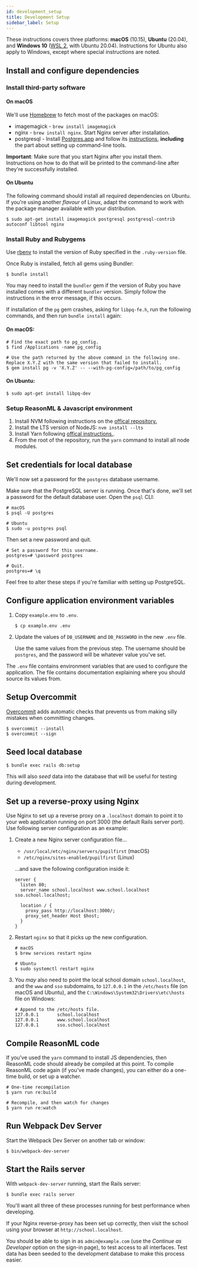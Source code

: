 ```yaml
---
id: development_setup
title: Development Setup
sidebar_label: Setup
---
```


These instructions covers three platforms: **macOS** (10.15), **Ubuntu** (20.04), and **Windows 10**
([WSL 2](https://docs.microsoft.com/en-us/windows/wsl/install-win10#update-to-wsl-2), with Ubuntu 20.04). Instructions
for Ubuntu also apply to Windows, except where special instructions are noted.

## Install and configure dependencies

### Install third-party software

#### On macOS

We'll use [Homebrew](https://brew.sh/) to fetch most of the packages on macOS:

- imagemagick - `brew install imagemagick`
- nginx - `brew install nginx`. Start Nginx server after installation.
- postgresql - Install [Postgres.app](http://postgresapp.com) and follow its
  [instructions](https://postgresapp.com/documentation/install.html), **including** the part about setting up
  command-line tools.

**Important**: Make sure that you start Nginx after you install them. Instructions on how to do that will
be printed to the command-line after they're successfully installed.

#### On Ubuntu

The following command should install all required dependencies on Ubuntu. If you're using another _flavour_ of Linux,
adapt the command to work with the package manager available with your distribution.

    $ sudo apt-get install imagemagick postgresql postgresql-contrib autoconf libtool nginx

### Install Ruby and Rubygems

Use [rbenv](https://github.com/rbenv/rbenv) to install the version of Ruby specified in the `.ruby-version` file.

Once Ruby is installed, fetch all gems using Bundler:

    $ bundle install

You may need to install the `bundler` gem if the version of Ruby you have installed comes with a different `bundler`
version. Simply follow the instructions in the error message, if this occurs.

If installation of the `pg` gem crashes, asking for `libpq-fe.h`, run the following commands, and then run `bundle install` again:

#### On macOS:

    # Find the exact path to pg_config.
    $ find /Applications -name pg_config

    # Use the path returned by the above command in the following one. Replace X.Y.Z with the same version that failed to install.
    $ gem install pg -v 'X.Y.Z' -- --with-pg-config=/path/to/pg_config

#### On Ubuntu:

    $ sudo apt-get install libpq-dev

### Setup ReasonML & Javascript environment

1. Install NVM following instructions on the [offical repository.](https://github.com/creationix/nvm)
2. Install the LTS version of NodeJS: `nvm install --lts`
3. Install Yarn following [offical instructions.](https://yarnpkg.com/en/docs/install).
4. From the root of the repository, run the `yarn` command to install all node modules.

## Set credentials for local database

We'll now set a password for the `postgres` database username.

Make sure that the PostgreSQL server is running. Once that's done, we'll set a password for the
default database user. Open the `psql` CLI:

    # macOS
    $ psql -U postgres

    # Ubuntu
    $ sudo -u postgres psql

Then set a new password and quit.

    # Set a password for this username.
    postgres=# \password postgres

    # Quit.
    postgres=# \q

Feel free to alter these steps if you're familiar with setting up PostgreSQL.

## Configure application environment variables

1. Copy `example.env` to `.env`.

   ```
   $ cp example.env .env
   ```

2. Update the values of `DB_USERNAME` and `DB_PASSWORD` in the new `.env` file.

   Use the same values from the previous step. The username should be `postgres`, and the password will be whatever
   value you've set.

The `.env` file contains environment variables that are used to configure the application. The file contains
documentation explaining where you should source its values from.

## Setup Overcommit

[Overcommit](https://github.com/sds/overcommit) adds automatic checks that prevents us from making silly mistakes when
committing changes.

    $ overcommit --install
    $ overcommit --sign

## Seed local database

    $ bundle exec rails db:setup

This will also _seed_ data into the database that will be useful for testing during development.

## Set up a reverse-proxy using Nginx

Use Nginx to set up a reverse proxy on a `.localhost` domain to point it to your web application running on port 3000
(the default Rails server port). Use following server configuration as an example:

1. Create a new Nginx server configuration file...

   - `/usr/local/etc/nginx/servers/pupilfirst` (macOS)
   - `/etc/nginx/sites-enabled/pupilfirst` (Linux)

   ...and save the following configuration inside it:

   ```
   server {
     listen 80;
     server_name school.localhost www.school.localhost sso.school.localhost;

     location / {
       proxy_pass http://localhost:3000/;
       proxy_set_header Host $host;
     }
   }
   ```

2. Restart `nginx` so that it picks up the new configuration.

   ```
   # macOS
   $ brew services restart nginx

   # Ubuntu
   $ sudo systemctl restart nginx
   ```

3. You _may_ also need to point the local school domain `school.localhost`, and the `www` and `sso` subdomains, to
   `127.0.0.1` in the `/etc/hosts` file (on macOS and Ubuntu), and the `C:\Windows\System32\Drivers\etc\hosts` file on Windows:

   ```
   # Append to the /etc/hosts file.
   127.0.0.1       school.localhost
   127.0.0.1       www.school.localhost
   127.0.0.1       sso.school.localhost
   ```

## Compile ReasonML code

If you've used the `yarn` command to install JS dependencies, then ReasonML code should already be compiled at this
point. To compile ReasonML code again (if you've made changes), you can either do a one-time build, or set up a watcher.

    # One-time recompilation
    $ yarn run re:build

    # Recompile, and then watch for changes
    $ yarn run re:watch

## Run Webpack Dev Server

Start the Webpack Dev Server on another tab or window:

    $ bin/webpack-dev-server

## Start the Rails server

With `webpack-dev-server` running, start the Rails server:

    $ bundle exec rails server

You'll want all three of these processes running for best performance when developing.

If your Nginx reverse-proxy has been set up correctly, then visit the school using your browser at
`http://school.localhost`.

You should be able to sign in as `admin@example.com` (use the _Continue as Developer_ option on the sign-in page), to
test access to all interfaces. Test data has been seeded to the development database to make this process easier.
